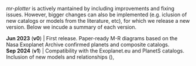 
*mr-plotter* is actively mantained by including improvements and fixing issues. However, bigger changes can also be implemented (e.g. iclusion of new catalogs or models from the literature, etc), for which we release a new version. Below we incude a summary of each version.

**Jun 2023** (**v0**) | First release. Paper-ready M-R diagrams based on the Nasa Exoplanet Archive confirmed planets and composite catalogs. <br />
**Sep 2024** (**v1**) | Compatibility with the Exoplanet.eu and PlanetS catalogs. Inclusion of new models and relationships (), 
